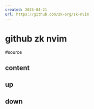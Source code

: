 ```yaml
---
created: 2025-04-21
url: https://github.com/zk-org/zk-nvim
---
```


# github zk nvim

#source

## content


## up

## down


